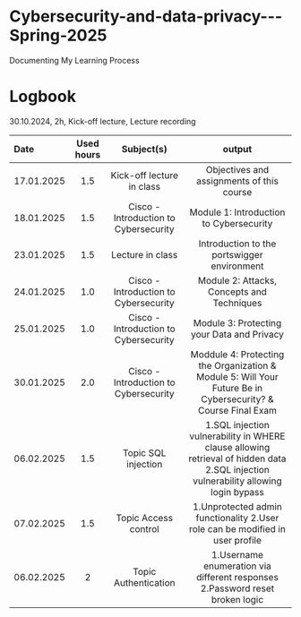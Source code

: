 # Cybersecurity-and-data-privacy---Spring-2025
Documenting My Learning Process

# Logbook

30.10.2024, 2h, Kick-off lecture, Lecture recording

| Date  | Used hours | Subject(s) |  output |
| :---         |     :---:      |     :---:      |     :---:      |
| 17.01.2025 | 1.5 | Kick-off lecture in class  | Objectives and assignments of this course  |
| 18.01.2025 | 1.5 | Cisco - Introduction to Cybersecurity | Module 1: Introduction to Cybersecurity|
| 23.01.2025 | 1.5 | Lecture in class  | Introduction to the portswigger environment |
| 24.01.2025 | 1.0 | Cisco - Introduction to Cybersecurity  | Module 2: Attacks, Concepts and Techniques |
| 25.01.2025 | 1.0 | Cisco - Introduction to Cybersecurity  | Module 3: Protecting your Data and Privacy |
| 30.01.2025 | 2.0 | Cisco - Introduction to Cybersecurity  | Moddule 4: Protecting the Organization & Module 5: Will Your Future Be in Cybersecurity? & Course Final Exam |
| 06.02.2025 | 1.5 | Topic SQL injection  | 1.SQL injection vulnerability in WHERE clause allowing retrieval of hidden data 2.SQL injection vulnerability allowing login bypass   |
| 07.02.2025 | 1.5 | Topic Access control  | 1.Unprotected admin functionality 2.User role can be modified in user profile   |
| 06.02.2025 | 2 | Topic Authentication  | 1.Username enumeration via different responses 2.Password reset broken logic   |
